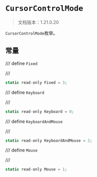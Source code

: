 # `CursorControlMode`

> 文档版本：1.21.0.20

`CursorControlMode`枚举。

## 常量

/// define
`Fixed`


///

```js
static read-only Fixed = 3;
```


/// define
`Keyboard`


///

```js
static read-only Keyboard = 0;
```


/// define
`KeyboardAndMouse`


///

```js
static read-only KeyboardAndMouse = 2;
```


/// define
`Mouse`


///

```js
static read-only Mouse = 1;
```

